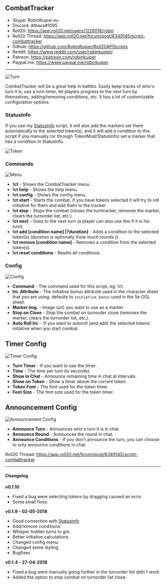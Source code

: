 ## CombatTracker

* Skype: RobinKuiper.eu
* Discord: Atheos#1095
* Roll20: https://app.roll20.net/users/1226016/robin
* Roll20 Thread: https://app.roll20.net/forum/post/6349145/script-combattracker
* Github: https://github.com/RobinKuiper/Roll20APIScripts
* Reddit: https://www.reddit.com/user/robinkuiper/
* Patreon: https://patreon.com/robinkuiper
* Paypal.me: https://www.paypal.me/robinkuiper

---

![Turn](https://i.imgur.com/zKG0n9V.png "Turn")

CombatTracker will be a great help in battles. Easily keep tracks of who's turn it is, use a turn timer, let players progress to the next turn by themselves, adding/removing conditions, etc.
It has a lot of customizable configuration options.

### StatusInfo
If you use my [StatusInfo](https://github.com/RobinKuiper/Roll20APIScripts/tree/master/StatusInfo) script, it will also add the markers set there automatically to the selected token(s), and it will add a condition to this script if you manually (or through TokenMod/StatusInfo) set a marker that has a condition in StatusInfo.

![Token](https://i.imgur.com/Pbca4fn.png "Token")

### Commands
![Menu](https://i.imgur.com/HLi4wqp.png "Menu")

* **!ct** - Shows the CombatTracker menu.
* **!ct help** - Shows the help menu.
* **!ct config** - Shows the config menu.
* **!ct start** - Starts the combat, if you have tokens selected it will try to roll initiative for them and add them to the tracker.
* **!ct stop** - Stops the combat (closes the turntracker, removes the marker, clears the turnorder list, etc.).
* **!ct next** - Goes to the next turn (a player can also use this if it is his turn).
* **!ct add [condition name] [?duration]** - Adds a condition to the selected token(s) (duration is optionally (how much rounds.)).
* **!ct remove [condition name]** - Removes a condition from the selected token(s).
* **!ct reset conditions** - Resets all conditions.

### Config
![Config](https://i.imgur.com/BhoUdlH.png "Config")

* **Command** - The command used for this script, eg. !ct.
* **Ini. Attribute** - The initiative bonus attribute used in the character sheet that you are using, defaults to `initiative_bonus` used in the 5e OGL sheet.
* **Marker Img.** - Image (url) you want to use as a marker.
* **Stop on Close** - Stop the combat on turnorder close (removes the marker, clears the turnorder list, etc.).
* **Auto Roll Ini.** - If you want to autoroll (and add) the selected tokens' initiative when you start combat.

## Timer Config
![Timer Config](https://i.imgur.com/QZRKy6a.png "Timer Config")

* **Turn Timer** - If you want to use the timer.
* **Time** - The time per turn (in seconds).
* **Show in Chat** - Announce remaining time in chat at intervals.
* **Show on Token** - Show a timer above the current token.
* **Token Font** - The font used for the token timer.
* **Font Size** - The font size used for the token timer.

## Announcement Config
![Announcement Config](https://i.imgur.com/9WatbLp.png "Announcement Config")

* **Announce Turn** - Announces who's turn it is in chat.
* **Announce Round** - Announces the round in chat.
* **Announce Conditions** - If you don't announce the turn, you can choose to only announce conditions in chat.


Roll20 Thread: https://app.roll20.net/forum/post/6349145/script-combattracker

---

#### Changelog

**v0.1.10**
* Fixed a bug were selecting tokens by dragging caused an error.
* Some small fixes.

**v0.1.9 - 02-05-2018**
* Good connection with [StatusInfo](https://github.com/RobinKuiper/Roll20APIScripts/tree/master/StatusInfo)
* Add/remove conditions.
* Whisper hidden turns to gm.
* Better initiative calculations.
* Changed config menu.
* Changed some styling.
* Bugfixes

**v0.1.4 - 27-04-2018**
* Fixed a bug were manually going further in the turnorder list didn't work.
* Added the option to stop combat on turnorder list close.